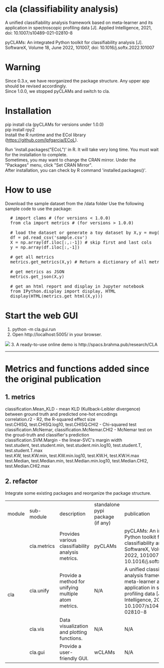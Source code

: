 # cla (classifiability analysis)

A unified classifiability analysis framework based on meta-learner and its application in spectroscopic profiling data [J]. Applied Intelligence, 2021, doi: 10.1007/s10489-021-02810-8

pyCLAMs: An integrated Python toolkit for classifiability analysis [J]. SoftwareX, Volume 18, June 2022, 101007, doi: 10.1016/j.softx.2022.101007 

# Warning

Since 0.3.x, we have reorganized the package structure. Any upper app should be revised accordingly.  
Since 1.0.0, we stopped pyCLAMs and switch to cla.  

# Installation 

pip install cla (pyCLAMs for versions under 1.0.0)  
pip install rpy2  
Install the R runtime and the ECol library (https://github.com/lpfgarcia/ECoL).  

  Run 'install.packages("ECoL")' in R. It will take very long time. You must wait for the installation to complete.     
  Sometimes, you may want to change the CRAN mirror. Under the "Packages" menu, click "Set CRAN Mirror".    
  After installation, you can check by R command 'installed.packages()'. 

# How to use 

Download the sample dataset from the /data folder
Use the following sample code to use the package:

<pre>
  # import clams # (for versions < 1.0.0)  
  from cla import metrics # (for versions > 1.0.0)  

  # load the dataset or generate a toy dataset by X,y = mvg(md = 2)
  df = pd.read_csv('sample.csv')
  X = np.array(df.iloc[:,:-1]) # skip first and last cols
  y = np.array(df.iloc[:,-1])

  # get all metrics
  metrics.get_metrics(X,y) # Return a dictionary of all metrics

  # get metrics as JSON
  metrics.get_json(X,y)

  # get an html report and display in Jupyter notebook
  from IPython.display import display, HTML
  display(HTML(metrics.get_html(X,y)))
</pre>

# Start the web GUI  

  1. python -m cla.gui.run
  2. Open http://localhost:5005/ in your browser. 
  <img src="wCLAMs.jpg">
  3. A ready-to-use online demo is http://spacs.brahma.pub/research/CLA

<br/>
<hr/>


# Metrics and functions added since the original publication

## 1. metrics

  classification.Mean_KLD - mean KLD (Kullback-Leibler divergence) between ground truth and predicted one-hot encodings  
  correlation.r2 - R2, the R-squared effect size  
  test.CHISQ, test.CHISQ.log10, test.CHISQ.CHI2 - Chi-squared test  
  classification.McNemar, classification.McNemar.CHI2 - McNemar test on the groud-truth and classifier's prediction     
  classification.SVM.Margin - the linear-SVC's margin width  
  test.student, test.student.min, test.student.min.log10, test.student.T, test.student.T.max  
  test.KW, test.KW.min, test.KW.min.log10, test.KW.H, test.KW.H.max  
  test.Median, test.Median.min, test.Median.min.log10, test.Median.CHI2, test.Median.CHI2.max  

## 2. refactor

  Integrate some existing packages and reorganize the package structure.   

  <table>
      <tbody>
          <tr>
              <td>module</td>
              <td>sub-module</td>
              <td>description</td>
              <td>standalone pypi package (if any)</td>
              <td>publication</td>
          </tr>
          <tr>
              <td rowspan=4>cla</td>
              <td>cla.metrics</td>
              <td>Provides various classifiability analysis metrics.</td>
              <td>pyCLAMs</td>
              <td>pyCLAMs: An integrated Python toolkit for classifiability analysis [J]. SoftwareX, Volume 18, June 2022, 101007, doi: 10.1016/j.softx.2022.101007 </td>
          </tr>
          <tr>
              <td>cla.unify</td>
              <td>Provide a method for unifying multiple atom metrics.</td>
              <td>N/A</td>
              <td>A unified classifiability analysis framework based on meta-learner and its application in spectroscopic profiling data [J]. Applied Intelligence, 2021, doi: 10.1007/s10489-021-02810-8</td>
          </tr>
          <tr>
              <td>cla.vis</td>
              <td>Data visualization and plotting functions.</td>
              <td>N/A</td>
              <td>N/A</td>
          </tr> 
          <tr>
              <td>cla.gui</td>
              <td>Provide a user-friendly GUI.</td>
              <td>wCLAMs</td>
              <td>N/A</td>
          </tr>        
      </tbody>
  </table>
